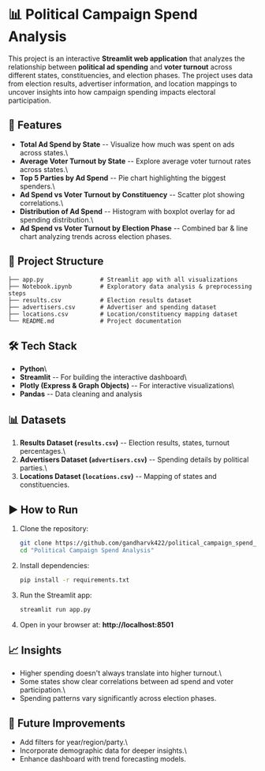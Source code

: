 # 📊 Political Campaign Spend Analysis

This project is an interactive **Streamlit web application** that
analyzes the relationship between **political ad spending** and **voter
turnout** across different states, constituencies, and election phases.
The project uses data from election results, advertiser information, and
location mappings to uncover insights into how campaign spending impacts
electoral participation.

## 🚀 Features

-   **Total Ad Spend by State** -- Visualize how much was spent on ads
    across states.\
-   **Average Voter Turnout by State** -- Explore average voter turnout
    rates across states.\
-   **Top 5 Parties by Ad Spend** -- Pie chart highlighting the biggest
    spenders.\
-   **Ad Spend vs Voter Turnout by Constituency** -- Scatter plot
    showing correlations.\
-   **Distribution of Ad Spend** -- Histogram with boxplot overlay for
    ad spending distribution.\
-   **Ad Spend vs Voter Turnout by Election Phase** -- Combined bar &
    line chart analyzing trends across election phases.

## 📂 Project Structure

    ├── app.py                # Streamlit app with all visualizations  
    ├── Notebook.ipynb        # Exploratory data analysis & preprocessing steps  
    ├── results.csv           # Election results dataset  
    ├── advertisers.csv       # Advertiser and spending dataset  
    ├── locations.csv         # Location/constituency mapping dataset  
    └── README.md             # Project documentation  

## 🛠️ Tech Stack

-   **Python**\
-   **Streamlit** -- For building the interactive dashboard\
-   **Plotly (Express & Graph Objects)** -- For interactive
    visualizations\
-   **Pandas** -- Data cleaning and analysis

## 📊 Datasets

1.  **Results Dataset (`results.csv`)** -- Election results, states,
    turnout percentages.\
2.  **Advertisers Dataset (`advertisers.csv`)** -- Spending details by
    political parties.\
3.  **Locations Dataset (`locations.csv`)** -- Mapping of states and
    constituencies.

## ▶️ How to Run

1.  Clone the repository:

    ``` bash
    git clone https://github.com/gandharvk422/political_campaign_spend_analysis
    cd "Political Campaign Spend Analysis"
    ```

2.  Install dependencies:

    ``` bash
    pip install -r requirements.txt
    ```

3.  Run the Streamlit app:

    ``` bash
    streamlit run app.py
    ```

4.  Open in your browser at: **http://localhost:8501**

## 📈 Insights

-   Higher spending doesn't always translate into higher turnout.\
-   Some states show clear correlations between ad spend and voter
    participation.\
-   Spending patterns vary significantly across election phases.

## 🔮 Future Improvements

-   Add filters for year/region/party.\
-   Incorporate demographic data for deeper insights.\
-   Enhance dashboard with trend forecasting models.
